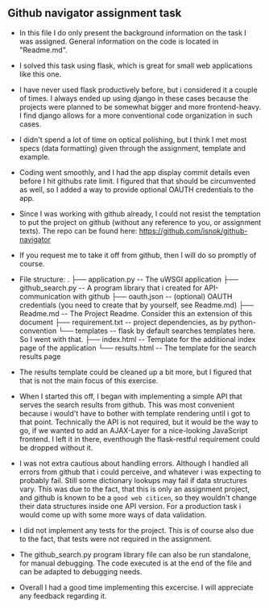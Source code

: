 Github navigator assignment task
--------------------------------

- In this file I do only present the background information on the task I was assigned. General information on the code is located in "Readme.md".

- I solved this task using flask, which is great for small web applications like this one.

- I have never used flask productively before, but i considered it a couple of times. I always ended up using django in these cases because the projects were planned to be somewhat bigger and more frontend-heavy. I find django allows for a more conventional code organization in such cases.

- I didn't spend a lot of time on optical polishing, but I think I met most specs (data formatting) given through the assignment, template and example.

- Coding went smoothly, and I had the app display commit details even before I hit githubs rate limit. I figured that that should be circumvented as well, so I added a way to provide optional OAUTH credentials to the app.

- Since I was working with github already, I could not resist the temptation to put the project on github (without any reference to you, or assignment texts). The repo can be found here: https://github.com/isnok/github-navigator

- If you request me to take it off from github, then I will do so promptly of course.

- File structure:
.
├── application.py    -- The uWSGI application
├── github_search.py  -- A program library that i created for API-communication with github
├── oauth.json        -- (optional) OAUTH credentials (you need to create that by yourself, see Readme.md)
├── Readme.md         -- The Project Readme. Consider this an extension of this document
├── requirement.txt   -- project dependencies, as by python-convention
└── templates         -- flask by default searches templates here. So I went with that.
    ├── index.html    -- Template for the additional index page of the application
    └── results.html  -- The template for the search results page

- The results template could be cleaned up a bit more, but I figured that that is not the main focus of this exercise.

- When I started this off, I began with implementing a simple API that serves the search results from github. This was most convenient because i would't have to bother with template rendering until i got to that point. Technically the API is not required, but it would be the way to go, if we wanted to add an AJAX-Layer for a nice-looking JavaScript frontend. I left it in there, eventhough the flask-restful requirement could be dropped without it.

- I was not extra cautious about handling errors. Although I handled all errors from github that i could perceive, and whatever i was expecting to probably fail. Still some dictionary lookups may fail if data structures vary. This was due to the fact, that this is only an assignment project, and github is known to be a `good web citicen`, so they wouldn't change their data structures inside one API version. For a production task i would come up with some more ways of data validation.

- I did not implement any tests for the project. This is of course also due to the fact, that tests were not required in the assignment.

- The github_search.py program library file can also be run standalone, for manual debugging. The code executed is at the end of the file and can be adapted to debugging needs.

- Overall I had a good time implementing this excercise. I will appreciate any feedback regarding it.
